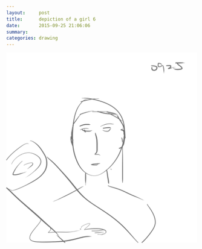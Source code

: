 ```yaml
---
layout:     post
title:      depiction of a girl 6
date:       2015-09-25 21:06:06
summary:    
categories: drawing
---
```

![depiction of a girl 6](/images/_diary/depiction-of-a-girl-6.png "I love the whiteness of her skin.")
